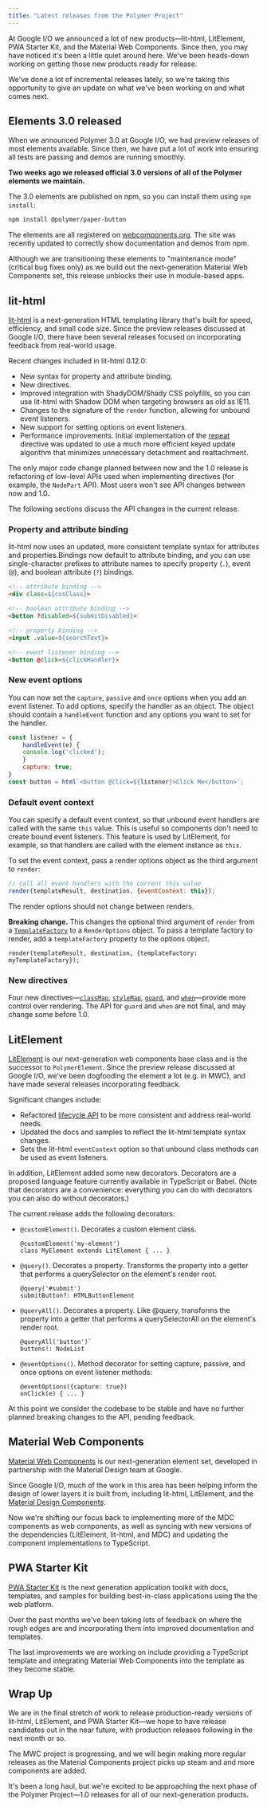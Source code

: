 ```yaml
---
title: "Latest releases from the Polymer Project"
---
```


<!-- toc -->


At Google I/O we announced a lot of new products—lit-html, LitElement, PWA Starter Kit, and the Material Web Components. Since then, you may have noticed it's been a little quiet around here. We've been heads-down working on getting those new products ready for release. 

We've done a lot of incremental releases lately, so we're taking this opportunity to give an update on what we've been working on and what comes next.


## Elements 3.0 released

When we announced Polymer 3.0 at Google I/O, we had preview releases of most elements available. Since then, we have put a lot of work into ensuring all tests are passing and demos are running smoothly. 

**Two weeks ago we released official 3.0 versions of all of the Polymer elements we maintain.**

The 3.0 elements are published on npm, so you can install them using `npm install`: 

```bash
npm install @polymer/paper-button
```

The elements are all registered on [webcomponents.org](https://www.webcomponents.org/). The site was recently updated to correctly show documentation and demos from npm.

Although we are transitioning these elements to "maintenance mode" (critical bug fixes only) as we build out the next-generation Material Web Components set, this release unblocks their use in module-based apps.


## lit-html

[lit-html](https://polymer.github.io/lit-html/) is a next-generation HTML templating library that's built for speed, efficiency, and small code size. Since the preview releases discussed at Google I/O, there have been several releases focused on incorporating feedback from real-world usage.

Recent changes included in lit-html 0.12.0:



*   New syntax for property and attribute binding.
*   New directives.
*   Improved integration with ShadyDOM/Shady CSS polyfills, so you can use lit-html with Shadow DOM when targeting browsers as old as IE11.
*   Changes to the signature of the `render` function, allowing for unbound event listeners.
*   New support for setting options on event listeners. 
*   Performance improvements. Initial implementation of the [repeat](https://polymer.github.io/lit-html/guide/writing-templates.html#-repeat-items-keyfn-template-) directive was updated to use a much more efficient keyed update algorithm that minimizes unnecessary detachment and reattachment.

The only major code change planned between now and the 1.0 release is refactoring of low-level APIs used when implementing directives (for example, the `NodePart` API). Most users won't see API changes between now and 1.0.

The following sections discuss the API changes in the current release.


### Property and attribute binding

lit-html now uses an updated, more consistent template syntax for attributes and properties.Bindings now default to attribute binding, and you can use single-character prefixes to attribute names to specify property (`.`), event (`@`), and boolean attribute (`?`) bindings.


```html
<!-- attribute binding --> 
<div class=${cssClass}>

<!-- boolean attribute binding -->
<button ?disabled=${submitDisabled}>

<!-- property binding -->
<input .value=${searchText}>

<!-- event listener binding -->
<button @click=${clickHandler}>
```



###  New event options

You can now set the `capture`, `passive` and `once` options when you add an event listener. To add options, specify the handler as an object. The object should contain a `handleEvent` function and any options you want to set for the handler.


```js
const listener = {
    handleEvent(e) {
    console.log('clicked');
    }
    capture: true;
}
const button = html`<button @click=${listener}>Click Me</button>`;
```



### Default event context

You can specify a default event context, so that unbound event handlers are called with the same `this` value. This is useful so components don't need to create bound event listeners. This feature is used by LitElement, for example, so that handlers are called with the element instance as `this`.

To set the event context, pass a render options object as the third argument to `render`:


```js
// call all event handlers with the current this value
render(templateResult, destination, {eventContext: this});
```


The render options should not change between renders. 

**Breaking change.** This changes the optional third argument of `render` from a <code>[TemplateFactory](https://polymer.github.io/lit-html/api/modules/_lib_template_factory_.html#templatefactory)</code> to a <code>RenderOptions</code> object. To pass a template factory to render, add a <code>templateFactory</code> property to the options object.


```
render(templateResult, destination, {templateFactory: myTemplateFactory});
```



### New directives

Four new directives—<code>[classMap](https://polymer.github.io/lit-html/api/modules/_directives_classmap_.html#classmap)</code>, <code>[styleMap](https://polymer.github.io/lit-html/api/modules/_directives_stylemap_.html)</code>, <code>[guard](https://polymer.github.io/lit-html/guide/writing-templates.html#-guard-expression-valuefn-)</code>, and <code>[when](https://polymer.github.io/lit-html/guide/writing-templates.html#-when-condition-truetemplate-falsetemplate-)</code>—provide more control over rendering. The API for <code>guard</code> and <code>when</code> are not final, and may change some before 1.0.


## LitElement

[LitElement](https://github.com/Polymer/lit-element/blob/master/README.md) is our next-generation web components base class and is the successor to `PolymerElement`.  Since the preview release discussed at Google I/O, we've been dogfooding the element a lot (e.g. in MWC), and have made several releases incorporating feedback. 

Significant changes include:

*   Refactored [lifecycle API](https://github.com/Polymer/lit-element/blob/master/README.md#api-documentation) to be more consistent and address real-world needs.
*   Updated the docs and samples to reflect the lit-html template syntax changes.
*   Sets the lit-html `eventContext` option so that unbound class methods can be used as event listeners.

In addition, LitElement added some new decorators. Decorators are a proposed language feature currently available in TypeScript or Babel. (Note that decorators are a convenience: everything you can do with decorators you can also do without decorators.)

The current release adds the following decorators:



*   `@customElement()`. Decorates a custom element class.

    ```
	@customElement('my-element') 
	class MyElement extends LitElement { ... }
    ```


*   `@query()`. Decorates a property. Transforms the property into a getter that performs a querySelector on the element's render root.

    ```
	@query('#submit')
    submitButton?: HTMLButtonElement
    ```



*   `@queryAll()`. Decorates a property. Like @query, transforms the property into a getter that performs a querySelectorAll on the element's render root.

    ```
    @queryAll('button')`
    buttons!: NodeList
    ```

*   `@eventOptions()`. Method decorator for setting capture, passive, and once options on event listener methods:

    ```
    @eventOptions({capture: true})
    onClick(e) { ... }
    ```


At this point we consider the codebase to be stable and have no further planned breaking changes to the API, pending feedback.


## Material Web Components

[Material Web Components](https://github.com/material-components/material-components-web-components) is our next-generation element set, developed in partnership with the Material Design team at Google.

Since Google I/O, much of the work in this area has been helping inform the design of lower layers it is built from, including lit-html, LitElement, and the [Material Design Components](https://github.com/material-components/material-components-web).

Now we're shifting our focus back to implementing more of the MDC components as web components, as well as syncing with new versions of the dependencies (LitElement, lit-html, and MDC) and updating the component implementations to TypeScript.


## PWA Starter Kit

[PWA Starter Kit](https://polymer.github.io/pwa-starter-kit/) is the next generation application toolkit with docs, templates, and samples for building best-in-class applications using the the web platform.

Over the past months we've been taking lots of feedback on where the rough edges are and incorporating them into improved documentation and templates.

The last improvements we are working on include providing a TypeScript template and integrating Material Web Components into the template as they become stable.


## Wrap Up

We are in the final stretch of work to release production-ready versions of lit-html, LitElement, and PWA Starter Kit—we hope to have release candidates out in the near future, with production releases following in the next month or so.

The MWC project is progressing, and we will begin making more regular releases as the Material Components project picks up steam and and more components are added.

It's been a long haul, but we're excited to be approaching the next phase of the Polymer Project—1.0 releases for all of our next-generation products.

